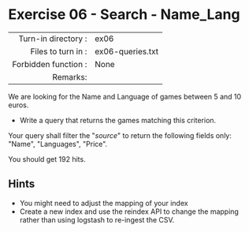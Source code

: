 # Exercise 06 - Search - Name\_Lang

|  |  |
| ---: | :--- |
| Turn-in directory : | ex06 |
| Files to turn in : | ex06-queries.txt |
| Forbidden function : | None |
| Remarks: |  |

We are looking for the Name and Language of games between 5 and 10 euros.

* Write a query that returns the games matching this criterion.

Your query shall filter the "_source_" to return the following fields only: "Name", "Languages", "Price".

You should get 192 hits.

## Hints

* You might need to adjust the mapping of your index
* Create a new index and use the reindex API to change the mapping rather than using logstash to re-ingest the CSV.  

